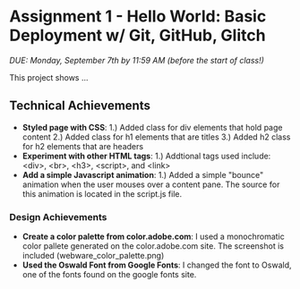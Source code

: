 Assignment 1 - Hello World: Basic Deployment w/ Git, GitHub, Glitch
===

*DUE: Monday, September 7th by 11:59 AM (before the start of class!)*  

This project shows ...

## Technical Achievements
- **Styled page with CSS**: 
1.) Added class for div elements that hold page content
2.) Added class for h1 elements that are titles
3.) Added h2 class for h2 elements that are headers
- **Experiment with other HTML tags**:
1.) Addtional tags used include: &lt;div>, &lt;br>, &lt;h3>, &lt;script>, and &lt;link>
- **Add a simple Javascript animation**:
1.) Added a simple "bounce" animation when the user mouses over a content pane.
    The source for this animation is located in the script.js file.


### Design Achievements
- **Create a color palette from color.adobe.com**: I used a monochromatic color pallete generated on the color.adobe.com site. The screenshot is included (webware_color_palette.png)
- **Used the Oswald Font from Google Fonts**: I changed the font to Oswald, one of the fonts found on the google fonts site.





